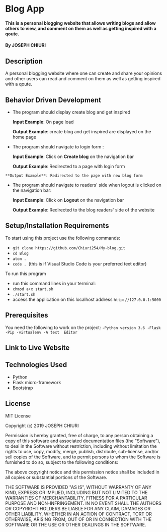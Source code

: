 # Blog App
#### This is a personal blogging website that allows  writing blogs and allow others to view, and comment on them as well as getting inspired with a qoute.
#### By **JOSEPH CHIURI**
## Description
A personal blogging website where one can create and share your opinions and other users can read and comment on them as well as getting inspired with a qoute.
## Behavior Driven Development
* The program should display create blog and get inspired

     **Input Example**: On page load

     **Output Example**: create blog and get inspired are displayed on the home page

* The program should navigate to login form :

     **Input Example**: Click on **Create blog** on the navigation bar

     **Output Example**: Redirected to a page with login form 

<!-- * The program should navigate to sing-up form 

     **Input Example**: Click on **Sign-up** on the navigation bar

     **Output Example**: Redirected to the page with sign-up form

* The program should navigate to new blog form when New Blog is clicked on the navigation bar:

    **Input Example**: Click on **New Blog** on the navigation bar -->

    **Output Example**: Redirected to the page with new blog form

* The program should navigate to readers' side when logout is clicked on the navigation bar:

     **Input Example**: Click on **Logout** on the navigation bar

     **Output Example**: Redirected to the blog readers' side of the website

## Setup/Installation Requirements
To start using this project use the following commands:

* `git clone https://github.com/Chiuri254/My-blog.git`
* `cd Blog`
* `atom .`
* `code . `(this is if Visual Studio Code is your preferred text editor)

To run this program
* run this command lines in your terminal:
* `chmod a+x start.sh`
* `./start.sh`
* access the application on this localhost address `http://127.0.0.1:5000`

## Prerequisites
You need the following to work on the project:
`-Python version 3.6
-Flask
-Pip
-virtualenv
-A text  Editor`
## Link to Live Website


## Technologies Used
* Python
* Flask micro-framework
* Bootstrap

## License
MIT License

Copyright (c) 2019  JOSEPH CHIURI

Permission is hereby granted, free of charge, to any person obtaining a copy of this software and associated documentation files (the "Software"), to deal in the Software without restriction, including without limitation the rights to use, copy, modify, merge, publish, distribute, sub-license, and/or sell copies of the Software, and to permit persons to whom the Software is furnished to do so, subject to the following conditions:

The above copyright notice and this permission notice shall be included in all copies or substantial portions of the Software.

THE SOFTWARE IS PROVIDED "AS IS", WITHOUT WARRANTY OF ANY KIND, EXPRESS OR IMPLIED, INCLUDING BUT NOT LIMITED TO THE WARRANTIES OF MERCHANTABILITY, FITNESS FOR A PARTICULAR PURPOSE AND NON-INFRINGEMENT. IN NO EVENT SHALL THE AUTHORS OR COPYRIGHT HOLDERS BE LIABLE FOR ANY CLAIM, DAMAGES OR OTHER LIABILITY, WHETHER IN AN ACTION OF CONTRACT, TORT OR OTHERWISE, ARISING FROM, OUT OF OR IN CONNECTION WITH THE SOFTWARE OR THE USE OR OTHER DEALINGS IN THE SOFTWARE.